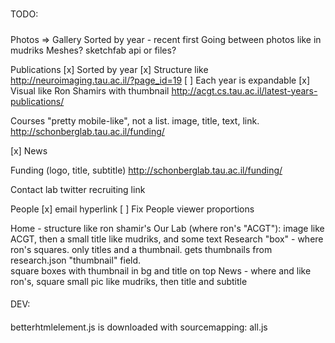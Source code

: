 #####
TODO:
#####

Photos => Gallery
    Sorted by year - recent first
    Going between photos like in mudriks
    Meshes? sketchfab api or files?
    
Publications
    [x] Sorted by year
    [x] Structure like http://neuroimaging.tau.ac.il/?page_id=19 
    [ ] Each year is expandable
    [x] Visual like Ron Shamirs with thumbnail http://acgt.cs.tau.ac.il/latest-years-publications/

Courses
    "pretty mobile-like", not a list. image, title, text, link. http://schonberglab.tau.ac.il/funding/

[x] News

Funding
    (logo, title, subtitle) http://schonberglab.tau.ac.il/funding/


Contact
    lab twitter
    recruiting link


People
    [x] email hyperlink
    [ ] Fix People viewer proportions

Home - structure like ron shamir's
    Our Lab (where ron's "ACGT"): image like ACGT, then a small title like mudriks, and some text
    Research "box" - where ron's squares. only titles and a thumbnail. gets thumbnails from research.json "thumbnail" field.  
        square boxes with thumbnail in bg and title on top
    News - where and like ron's, square small pic like mudriks, then title and subtitle
    
####
DEV:
####
betterhtmlelement.js is downloaded with sourcemapping: all.js
